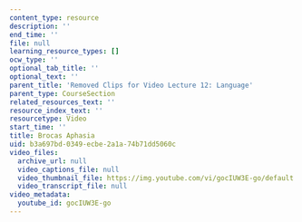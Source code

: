 ```yaml
---
content_type: resource
description: ''
end_time: ''
file: null
learning_resource_types: []
ocw_type: ''
optional_tab_title: ''
optional_text: ''
parent_title: 'Removed Clips for Video Lecture 12: Language'
parent_type: CourseSection
related_resources_text: ''
resource_index_text: ''
resourcetype: Video
start_time: ''
title: Brocas Aphasia
uid: b3a697bd-0349-ecbe-2a1a-74b71dd5060c
video_files:
  archive_url: null
  video_captions_file: null
  video_thumbnail_file: https://img.youtube.com/vi/gocIUW3E-go/default.jpg
  video_transcript_file: null
video_metadata:
  youtube_id: gocIUW3E-go
---
```

